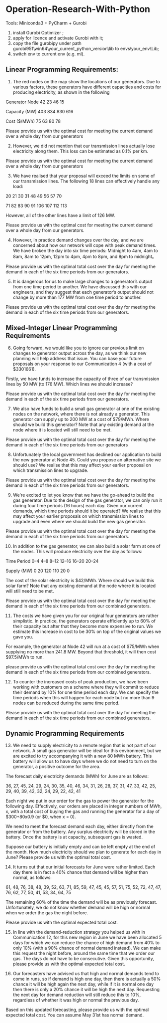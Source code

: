 # Operation-Research-With-Python


Tools: Miniconda3 + PyCharm + Gurobi

1. install Gurobi Optimizer ;
2. apply for licence and activate Gurobi with it;
3. copy the file gurobipy under path
   gurobi951\win64\your_current_python_version\lib
   to envs\your_env\Lib;
4. switch env to current env (e.g. ml).


## Linear Programming Requirements:

1. The red nodes on the map show the locations of our generators. Due to various factors, these generators have different capacities and costs for producing electricity, as shown in the following

Generator Node	42	23	46	15 

Capacity (MW)	403	834	830	616

Cost ($/MWh)	75	63	80	78

Please provide us with the optimal cost for meeting the current demand over a whole day from our generators

2. However, we did not mention that our transmission lines actually lose electricity along them. This loss can be estimated as 0.1% per km.

Please provide us with the optimal cost for meeting the current demand over a whole day from our generators

3. We have realised that your proposal will exceed the limits on some of our transmission lines. The following 18 lines can effectively handle any load:

20	21	30	31	48	49	56	57	70

71	82	83	90	91	106	107	112	113

However, all of the other lines have a limit of 126 MW. 

Please provide us with the optimal cost for meeting the current demand over a whole day from our generators.

4. However, in practice demand changes over the day, and we are concerned about how our network will cope with peak demand times. We have broken the day into six time periods: Midnight to 4am, 4am to 8am, 8am to 12pm, 12pm to 4pm, 4pm to 8pm, and 8pm to midnight。 

Please provide us with the optimal total cost over the day for meeting the demand in each of the six time periods from our generators.

5. It is dangerous for us to make large changes to a generator’s output from one time period to another. We have discussed this with our engineers, and they suggest that each generator’s output should not change by more than 177 MW from one time period to another.

Please provide us with the optimal total cost over the day for meeting the demand in each of the six time periods from our generators.

## Mixed-Integer Linear Programming Requirements

6. Going forward, we would like you to ignore our previous limit on changes to generator output across the day, as we think our new planning will help address that issue. You can base your future proposals on your response to our Communication 4 (with a cost of $3301661).

Firstly, we have funds to increase the capacity of three of our transmission lines by 50 MW (to 176 MW). Which lines we should increase?

Please provide us with the optimal total cost over the day for meeting the demand in each of the six time periods from our generators.

7. We also have funds to build a small gas generator at one of the existing nodes on the network, where there is not already a generator. This generator can supply up to 200 MW at a cost of $79/MWh. Where should we build this generator? Note that any existing demand at the node where it is located will still need to be met.

Please provide us with the optimal total cost over the day for meeting the demand in each of the six time periods from our generators

8. Unfortunately the local government has declined our application to build the new generator at Node 45. Could you propose an alternative site we should use? We realise that this may affect your earlier proposal on which transmission lines to upgrade.

Please provide us with the optimal total cost over the day for meeting the demand in each of the six time periods from our generators.

9. We're excited to let you know that we have the go-ahead to build the gas generator. Due to the design of the gas generator, we can only run it during four time periods (16 hours) each day. Given our current demands, which time periods should it be operated? We realise that this may affect your earlier proposals on which transmission lines to upgrade and even where we should build the new gas generator.

Please provide us with the optimal total cost over the day for meeting the demand in each of the six time periods from our generators.

10. In addition to the gas generator, we can also build a solar farm at one of the nodes. This will produce electricity over the day as follows:

Time Period	 0–4	    4–8	   8–12	        12–16	     16–20	    20–24

Supply (MW)	  0         20	   120	         110	       20	       0

The cost of the solar electricity is $42/MWh. Where should we build this solar farm? Note that any existing demand at the node where it is located will still need to be met.

Please provide us with the optimal total cost over the day for meeting the demand in each of the six time periods from our combined generators.

11. The costs we have given you for our original four generators are rather simplistic. In practice, the generators operate efficiently up to 60% of their capacity but after that they become more expensive to run. We estimate this increase in cost to be 30% on top of the original values we gave you.

For example, the generator at Node 42 will run at a cost of $75/MWh when supplying no more than 241.8 MW. Beyond that threshold, it will then cost $97.5/MWh to run.

please provide us with the optimal total cost over the day for meeting the demand in each of the six time periods from our combined generators.

12. To counter the increased costs of peak production, we have been working with customers on a scheme where they will commit to reduce their demand by 10% for one time period each day. We can specify the time periods when this will happen for each node but no more than 9 nodes can be reduced during the same time period.

Please provide us with the optimal total cost over the day for meeting the demand in each of the six time periods from our combined generators.

## Dynamic Programming Requirements

13. We need to supply electricity to a remote region that is not part of our network. A small gas generator will be ideal for this environment, but we are excited to try accompanying it with a new 80 MWh battery. This battery will allow us to have days where we do not need to turn on the generator, a positive outcome for the area.

The forecast daily electricity demands (MWh) for June are as follows:

36, 27, 45, 24, 29, 24, 30, 35, 40, 46, 34, 31, 26, 28, 37, 31, 47, 33, 42, 25, 29, 40, 39, 42, 32, 24, 29, 22, 42, 41

Each night we put in our order for the gas to power the generator for the following day. Effectively, our orders are placed in integer numbers of MWh, x, with a total cost of buying the gas and running the generator for a day of $300+80x0.9 (or $0, when x = 0).

We need to meet the forecast demand each day, either directly from the generator or from the battery. Any surplus electricity will be stored in the battery. Once the battery is at capacity, subsequent gas is wasted.

Suppose our battery is initially empty and can be left empty at the end of the month. How much electricity should we plan to generate for each day in June? Please provide us with the optimal total cost.

14. It turns out that our initial forecasts for June were rather limited. Each day there is in fact a 40% chance that demand will be higher than normal, as follows:

61, 48, 76, 38, 48, 39, 52, 63, 71, 85, 59, 47, 45, 45, 57, 51, 75, 52, 72, 47, 47, 76, 62, 77, 50, 41, 53, 34, 64, 75

The remaining 60% of the time the demand will be as previously forecast. Unfortunately, we do not know whether demand will be high or normal when we order the gas the night before.

Please provide us with the optimal expected total cost.

15. In line with the demand-reduction strategy you helped us with in Communication 12, for this new region in June we have been allocated 5 days for which we can reduce the chance of high demand from 40% to only 10% (with a 90% chance of normal demand instead). We can make this request the night before, around the same time that we order our gas. The days do not have to be consecutive. Given this opportunity, please provide us with the optimal expected total cost.

16. Our forecasters have advised us that high and normal demands tend to come in runs, so if demand is high one day, then there is actually a 50% chance it will be high again the next day, while if it is normal one day then there is only a 20% chance it will be high the next day. Requesting the next day for demand reduction will still reduce this to 10%, regardless of whether it was high or normal the previous day.

Based on this updated forecasting, please provide us with the optimal expected total cost. You can assume May 31st has normal demand.
